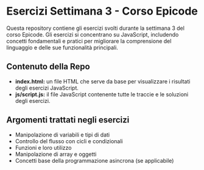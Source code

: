 # Esercizi Settimana 3 - Corso Epicode

Questa repository contiene gli esercizi svolti durante la settimana 3 del corso Epicode. Gli esercizi si concentrano su JavaScript, includendo concetti fondamentali e pratici per migliorare la comprensione del linguaggio e delle sue funzionalità principali.

## Contenuto della Repo
- **index.html:** un file HTML che serve da base per visualizzare i risultati degli esercizi JavaScript.  
- **js/script.js:** il file JavaScript contenente tutte le traccie e le soluzioni degli esercizi.  

## Argomenti trattati negli esercizi
- Manipolazione di variabili e tipi di dati  
- Controllo del flusso con cicli e condizionali  
- Funzioni e loro utilizzo  
- Manipolazione di array e oggetti  
- Concetti base della programmazione asincrona (se applicabile)  
